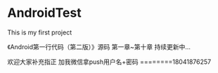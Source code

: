 # AndroidTest
This is my first project

《Android第一行代码（第二版）》源码  第一章~第十章
持续更新中...

欢迎大家补充指正
加我微信拿push用户名+密码     ========18041876257
